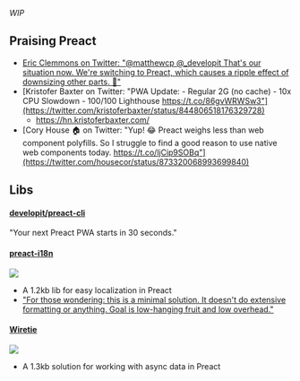 _WIP_

## Praising Preact
- [Eric Clemmons on Twitter: "@matthewcp @_developit That's our situation now. We're switching to Preact, which causes a ripple effect of downsizing other parts. 💯"](https://twitter.com/ericclemmons/status/845055605924659200)
- [Kristofer Baxter on Twitter: "PWA Update: - Regular 2G (no cache) - 10x CPU Slowdown - 100/100 Lighthouse https://t.co/86gvWRWSw3"](https://twitter.com/kristoferbaxter/status/844806518176329728)
  - https://hn.kristoferbaxter.com/
- [Cory House 🏠 on Twitter: "Yup! 😂 Preact weighs less than web component polyfills. So I struggle to find a good reason to use native web components today. https://t.co/ljCip9SOBq"](https://twitter.com/housecor/status/873320068993699840)

## Libs
#### [developit/preact-cli](https://github.com/developit/preact-cli)
"Your next Preact PWA starts in 30 seconds."

#### [preact-i18n](https://github.com/synacor/preact-i18n)
![](https://pbs.twimg.com/media/DB53xB0UIAE0Fhn.jpg)
  - A 1.2kb lib for easy localization in Preact
  - ["For those wondering: this is a minimal solution. It doesn't do extensive formatting or anything. Goal is low-hanging fruit and low overhead."](https://twitter.com/_developit/status/873273055539277824)

#### [Wiretie](https://github.com/synacor/wiretie)
![](https://pbs.twimg.com/media/DBrIsNJUwAAIdIf.jpg)
  - A 1.3kb solution for working with async data in Preact
